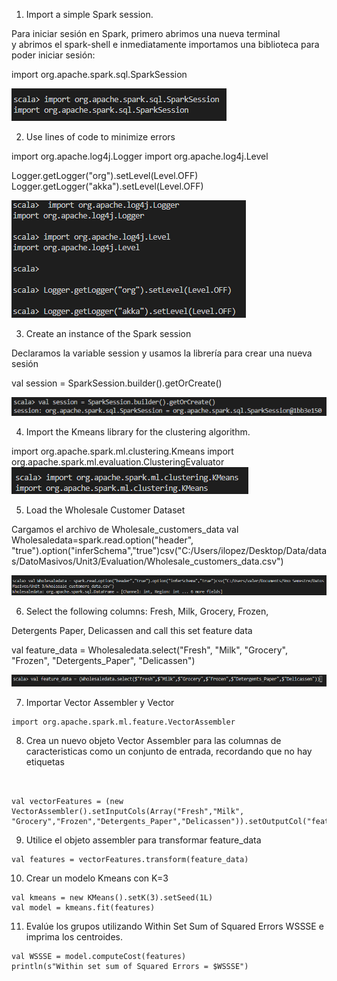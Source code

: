 1. Import a simple Spark session.

Para iniciar sesión en Spark, primero abrimos una nueva terminal  
y abrimos el spark-shell e inmediatamente importamos una biblioteca para poder iniciar sesión:

import org.apache.spark.sql.SparkSession

![img](https://github.com/israelpablo/DatoMasivos/blob/Unit3/Unit3/Evaluation/session.png)

2. Use lines of code to minimize errors

import org.apache.log4j.Logger
import org.apache.log4j.Level

Logger.getLogger("org").setLevel(Level.OFF)
Logger.getLogger("akka").setLevel(Level.OFF)

![img](https://github.com/israelpablo/DatoMasivos/blob/Unit3/Unit3/Evaluation/errors.png)

3. Create an instance of the Spark session

Declaramos la variable session y usamos la librería para crear una nueva sesión

val session = SparkSession.builder().getOrCreate()

![img](https://github.com/israelpablo/DatoMasivos/blob/Unit3/Unit3/Evaluation/instance%20session.png)

4. Import the Kmeans library for the clustering algorithm.

import org.apache.spark.ml.clustering.Kmeans
import org.apache.spark.ml.evaluation.ClusteringEvaluator
![img](https://github.com/israelpablo/DatoMasivos/blob/Unit3/Unit3/Evaluation/library.png)

5. Load the Wholesale Customer Dataset

Cargamos el archivo de Wholesale_customers_data
val Wholesaledata=spark.read.option("header", "true").option("inferSchema","true")csv("C:/Users/ilopez/Desktop/Data/datas/DatoMasivos/Unit3/Evaluation/Wholesale_customers_data.csv")


![img](https://github.com/israelpablo/DatoMasivos/blob/Unit3/Unit3/Evaluation/cargar%20dataset.png)

6. Select the following columns: Fresh, Milk, Grocery, Frozen, 

Detergents Paper, Delicassen and call this set feature data

val feature_data = Wholesaledata.select("Fresh", "Milk", "Grocery", "Frozen", "Detergents_Paper", "Delicassen")


![img](https://github.com/israelpablo/DatoMasivos/blob/Unit3/Unit3/Evaluation/feature_data.png)

7. Importar Vector Assembler y Vector 

```
import org.apache.spark.ml.feature.VectorAssembler

```

8. Crea un nuevo objeto Vector Assembler para las columnas de caracteristicas como un conjunto de entrada, recordando que no hay etiquetas 

```


val vectorFeatures = (new VectorAssembler().setInputCols(Array("Fresh","Milk", "Grocery","Frozen","Detergents_Paper","Delicassen")).setOutputCol("features"))

```
9. Utilice el objeto assembler para transformar feature_data 

```
val features = vectorFeatures.transform(feature_data)
```
10. Crear un modelo Kmeans con K=3 
```
val kmeans = new KMeans().setK(3).setSeed(1L)
val model = kmeans.fit(features)

```
11. Evalúe los grupos utilizando Within Set Sum of Squared Errors WSSSE e imprima los  centroides.

```
val WSSSE = model.computeCost(features)
println(s"Within set sum of Squared Errors = $WSSSE")

```